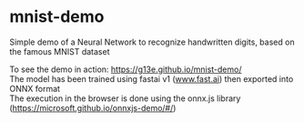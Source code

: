 # mnist-demo
Simple demo of a Neural Network to recognize handwritten digits, based on the famous MNIST dataset  

To see the demo in action: https://g13e.github.io/mnist-demo/  
The model has been trained using fastai v1 (www.fast.ai) then exported into ONNX format  
The execution in the browser is done using the onnx.js library (https://microsoft.github.io/onnxjs-demo/#/)  

